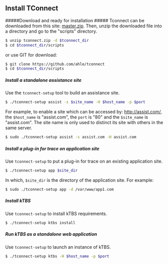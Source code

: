 Install TConnect 
----
#####Download and ready for installation #####
Tconnect can be downloaded from this site: [master.zip](https://github.com/ahle/tconnect/archive/master.zip).
Then, unzip the downloaded file into a directory and go to the "scripts" directory.
~~~bash
$ unzip tconnect.zip -d $tconnect_dir
$ cd $tconnect_dir/scripts
~~~
or use GIT for download:
~~~bash
$ git clone https://github.com/ahle/tconnect
$ cd $tconnect_dir/scripts
~~~

##### Install a standalone assistance site #####

Use the ``tconnect-setup`` tool to build an assistance site.
~~~bash
$ ./tconnect-setup assist -s $site_name -H $host_name -p $port
~~~
For example, to enable a site which can be accessed by: http://assist.com/, the `$host_name` is "assist.com", the `port` is "80" 
and the `$site_name` is "assist.com". The site name is only used to distinct its site with others in the same server.
~~~bash
$ sudo ./tconnect-setup assist -s assist.com -H assist.com
~~~

##### Install a plug-in for trace on application site #####
Use ``tconnect-setup`` to put a plug-in for trace on an existing application site.
~~~bash
$ ./tconnect-setup app $site_dir
~~~
In which, `$site_dir` is the directory of the application site. For example:
~~~bash
$ sudo ./tconnect-setup app -d /var/www/app1.com
~~~

##### Install kTBS #####
Use ``tconnect-setup`` to install kTBS requirements.
~~~bash
$ ./tconnect-setup ktbs install
~~~

##### Run kTBS as a standalone web application #####
Use ``tconnect-setup`` to launch an instance of kTBS.

~~~bash
$ ./tconnect-setup ktbs -H $host_name -p $port
~~~

